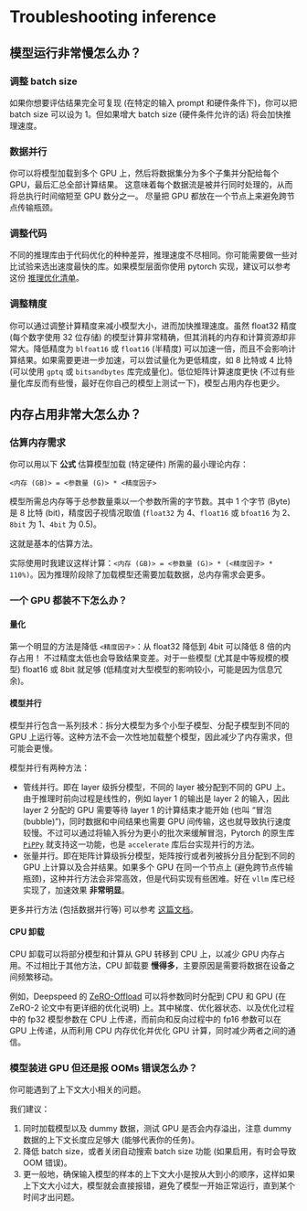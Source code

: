 # Troubleshooting inference

## 模型运行非常慢怎么办？
### 调整 batch size
如果你想要评估结果完全可复现 (在特定的输入 prompt 和硬件条件下)，你可以把 batch size 可以设为 1。但如果增大 batch size (硬件条件允许的话) 将会加快推理速度。

### 数据并行
你可以将模型加载到多个 GPU 上，然后将数据集分为多个子集并分配给每个 GPU，最后汇总全部计算结果。
这意味着每个数据流是被并行同时处理的，从而将总执行时间缩短至 GPU 数分之一。
尽量把 GPU 都放在一个节点上来避免跨节点传输瓶颈。

### 调整代码
不同的推理库由于代码优化的种种差异，推理速度不尽相同。你可能需要做一些对比试验来选出速度最快的库。如果模型层面你使用 pytorch 实现，建议可以参考这份 [推理优化清单](https://pytorch.org/serve/performance_checklist.html)。

### 调整精度
你可以通过调整计算精度来减小模型大小，进而加快推理速度。虽然 float32 精度 (每个数字使用 32 位存储) 的模型计算非常精确，但其消耗的内存和计算资源却非常大。降低精度为 `blfoat16` 或 `float16` (半精度) 可以加速一倍，而且不会影响计算结果。如果需要更进一步加速，可以尝试量化为更低精度，如 8 比特或 4 比特 (可以使用 `gptq` 或 `bitsandbytes` 库完成量化)。低位矩阵计算速度更快 (不过有些量化库反而有些慢，最好在你自己的模型上测试一下)，模型占用内存也更少。

## 内存占用非常大怎么办？
### 估算内存需求
你可以用以下 **公式** 估算模型加载 (特定硬件) 所需的最小理论内存：

`<内存 (GB)> = <参数量 (G)> * <精度因子>`

模型所需总内存等于总参数量乘以一个参数所需的字节数。其中 1 个字节 (Byte) 是 8 比特 (bit)，精度因子视情况取值 (`float32` 为 4、`float16` 或 `bfoat16` 为 2、`8bit` 为 1、`4bit` 为 0.5)。

这就是基本的估算方法。

实际使用时我建议这样计算：`<内存 (GB)> = <参数量 (G)> * (<精度因子> * 110%)`。因为推理阶段除了加载模型还需要加载数据，总内存需求会更多。

### 一个 GPU 都装不下怎么办？
#### 量化
第一个明显的方法是降低 `<精度因子>`：从 float32 降低到 4bit 可以降低 8 倍的内存占用！
不过精度太低也会导致结果变差。对于一些模型 (尤其是中等规模的模型) float16 或 8bit 就足够 (低精度对大型模型的影响较小，可能是因为信息冗余)。
#### 模型并行
模型并行包含一系列技术：拆分大模型为多个小型子模型、分配子模型到不同的 GPU 上运行等。这种方法不会一次性地加载整个模型，因此减少了内存需求，但可能会更慢。

模型并行有两种方法：
- 管线并行。即在 layer 级拆分模型，不同的 layer 被分配到不同的 GPU 上。由于推理时前向过程是线性的，例如 layer 1 的输出是 layer 2 的输入，因此 layer 2 分配的 GPU 需要等待 layer 1 的计算结束才能开始 (也叫 “冒泡 (bubble)”)，同时数据和中间结果也需要 GPU 间传输，这也就导致执行速度较慢。不过可以通过将输入拆分为更小的批次来缓解冒泡，Pytorch 的原生库 [`PiPPy`](https://github.com/pytorch/PiPPy) 就支持这一功能，也是 `accelerate` 库后台实现并行的方法。
- 张量并行。即在矩阵计算级拆分模型，矩阵按行或者列被拆分且分配到不同的 GPU 上计算以及合并结果。如果多个 GPU 在同一个节点上 (避免跨节点传输瓶颈)，这种并行方法会非常高效，但是代码实现有些困难。好在 `vllm` 库已经实现了，加速效果 **非常明显**。

更多并行方法 (包括数据并行等) 可以参考 [这篇文档](https://huggingface.co/docs/transformers/v4.15.0/en/parallelism)。

#### CPU 卸载
CPU 卸载可以将部分模型和计算从 GPU 转移到 CPU 上，以减少 GPU 内存占用。不过相比于其他方法，CPU 卸载要 **慢得多**，主要原因是需要将数据在设备之间频繁移动。

例如，Deepspeed 的 [ZeRO-Offload](https://arxiv.org/abs/2101.06840) 可以将参数同时分配到 CPU 和 GPU (在 ZeRO-2 论文中有更详细的优化说明) 上。其中梯度、优化器状态、以及优化过程中的 fp32 模型参数在 CPU 上传递，而前向和反向过程中的 fp16 参数可以在 GPU 上传递，从而利用 CPU 内存优化并优化 GPU 计算，同时减少两者之间的通信。

### 模型装进 GPU 但还是报 OOMs 错误怎么办？
你可能遇到了上下文大小相关的问题。

我们建议：
1) 同时加载模型以及 dummy 数据，测试 GPU 是否会内存溢出，注意 dummy 数据的上下文长度应足够大 (能够代表你的任务)。
2) 降低 batch size，或者关闭自动搜索 batch size 功能 (如果启用，有时会导致 OOM 错误)。
3) 更一般地，确保输入模型的样本的上下文大小是按从大到小的顺序，这样如果上下文大小过大，模型就会直接报错，避免了模型一开始正常运行，直到某个时间才出问题。
